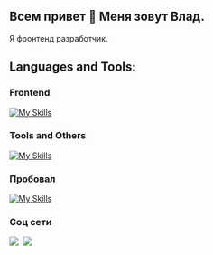 ## Всем привет 👋 Меня зовут Влад.
Я фронтенд разработчик.

## Languages and Tools:

### Frontend
[![My Skills](https://skillicons.dev/icons?i=js,html,css,nuxt,vue,vite,vitest,jest,vuetify,scss,tailwind&theme=light)](https://skillicons.dev)

### Tools and Others
[![My Skills](https://skillicons.dev/icons?i=webpack,yarn,git,githubactions,wordpress,php,docker,pug,figma,&theme=light)](https://skillicons.dev)

### Пробовал
[![My Skills](https://skillicons.dev/icons?i=express,prisma&theme=light)](https://skillicons.dev)

### Соц сети
<div style="display: flex; column-gap: 8px;">
  <a href="https://github.com/vladdof" target="_blank">
    <img src="https://skillicons.dev/icons?i=git" />
  </a>

  <a href="https://www.linkedin.com/in/vladislav-efanov/" target="_blank">
    <img src="https://skillicons.dev/icons?i=linkedin" />
  </a>
</div>
